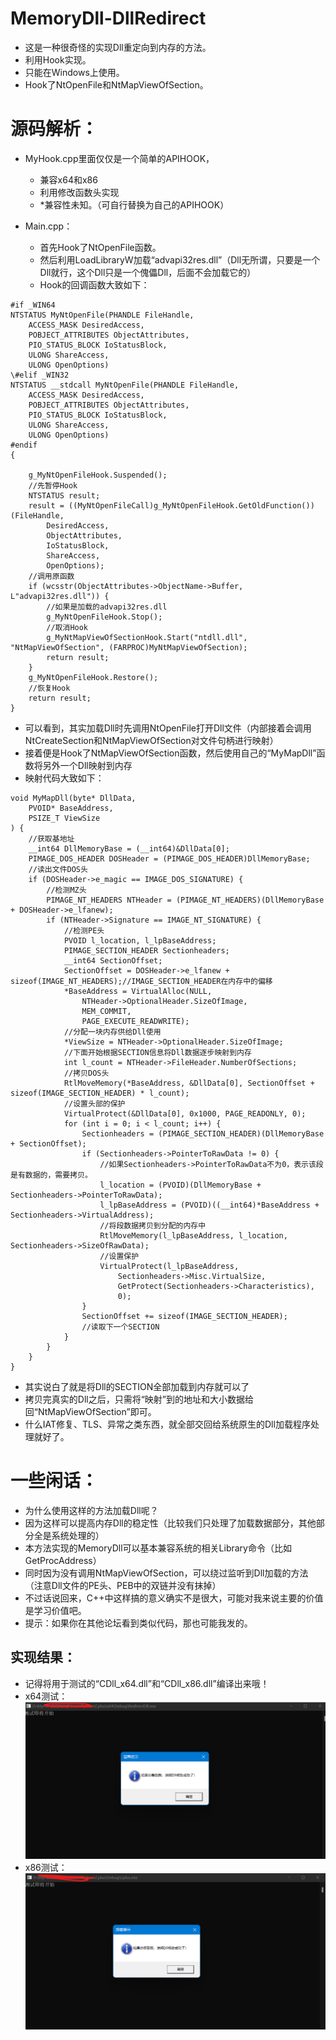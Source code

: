 # MemoryDll-DllRedirect
   - 这是一种很奇怪的实现Dll重定向到内存的方法。
   - 利用Hook实现。
   - 只能在Windows上使用。
   - Hook了NtOpenFile和NtMapViewOfSection。

# 源码解析：
   - MyHook.cpp里面仅仅是一个简单的APIHOOK，
      - 兼容x64和x86
	  - 利用修改函数头实现
	  - \*兼容性未知。（可自行替换为自己的APIHOOK）

   - Main.cpp：
      - 首先Hook了NtOpenFile函数。
	  - 然后利用LoadLibraryW加载“advapi32res.dll”（Dll无所谓，只要是一个Dll就行，这个Dll只是一个傀儡Dll，后面不会加载它的）
	  - Hook的回调函数大致如下：
	  
```
#if _WIN64
NTSTATUS MyNtOpenFile(PHANDLE FileHandle,
	ACCESS_MASK DesiredAccess,
	POBJECT_ATTRIBUTES ObjectAttributes,
	PIO_STATUS_BLOCK IoStatusBlock,
	ULONG ShareAccess,
	ULONG OpenOptions) 
\#elif _WIN32
NTSTATUS __stdcall MyNtOpenFile(PHANDLE FileHandle,
	ACCESS_MASK DesiredAccess,
	POBJECT_ATTRIBUTES ObjectAttributes,
	PIO_STATUS_BLOCK IoStatusBlock,
	ULONG ShareAccess,
	ULONG OpenOptions)
#endif
{

	g_MyNtOpenFileHook.Suspended();
	//先暂停Hook
	NTSTATUS result;
	result = ((MyNtOpenFileCall)g_MyNtOpenFileHook.GetOldFunction())(FileHandle,
		DesiredAccess,
		ObjectAttributes,
		IoStatusBlock,
		ShareAccess,
		OpenOptions);
	//调用原函数
	if (wcsstr(ObjectAttributes->ObjectName->Buffer, L"advapi32res.dll")) {
		//如果是加载的advapi32res.dll
		g_MyNtOpenFileHook.Stop();
		//取消Hook
		g_MyNtMapViewOfSectionHook.Start("ntdll.dll", "NtMapViewOfSection", (FARPROC)MyNtMapViewOfSection);
		return result;
	}
	g_MyNtOpenFileHook.Restore();
	//恢复Hook
	return result;
}
```
   - 可以看到，其实加载Dll时先调用NtOpenFile打开Dll文件（内部接着会调用NtCreateSection和NtMapViewOfSection对文件句柄进行映射）
   - 接着便是Hook了NtMapViewOfSection函数，然后使用自己的“MyMapDll”函数将另外一个Dll映射到内存
   - 映射代码大致如下：
```
void MyMapDll(byte* DllData,
    PVOID* BaseAddress,
    PSIZE_T ViewSize
) {
	//获取基地址
    __int64 DllMemoryBase = (__int64)&DllData[0];
    PIMAGE_DOS_HEADER DOSHeader = (PIMAGE_DOS_HEADER)DllMemoryBase;
	//读出文件DOS头
    if (DOSHeader->e_magic == IMAGE_DOS_SIGNATURE) {
		//检测MZ头
        PIMAGE_NT_HEADERS NTHeader = (PIMAGE_NT_HEADERS)(DllMemoryBase + DOSHeader->e_lfanew);
        if (NTHeader->Signature == IMAGE_NT_SIGNATURE) {
			//检测PE头
            PVOID l_location, l_lpBaseAddress;
            PIMAGE_SECTION_HEADER Sectionheaders;
            __int64 SectionOffset;
            SectionOffset = DOSHeader->e_lfanew + sizeof(IMAGE_NT_HEADERS);//IMAGE_SECTION_HEADER在内存中的偏移
            *BaseAddress = VirtualAlloc(NULL, 
				NTHeader->OptionalHeader.SizeOfImage, 
				MEM_COMMIT, 
				PAGE_EXECUTE_READWRITE);
			//分配一块内存供给Dll使用
            *ViewSize = NTHeader->OptionalHeader.SizeOfImage;
			//下面开始根据SECTION信息将Dll数据逐步映射到内存
            int l_count = NTHeader->FileHeader.NumberOfSections;
			//拷贝DOS头
            RtlMoveMemory(*BaseAddress, &DllData[0], SectionOffset + sizeof(IMAGE_SECTION_HEADER) * l_count);
			//设置头部的保护
			VirtualProtect(&DllData[0], 0x1000, PAGE_READONLY, 0);
            for (int i = 0; i < l_count; i++) {
                Sectionheaders = (PIMAGE_SECTION_HEADER)(DllMemoryBase + SectionOffset);
                if (Sectionheaders->PointerToRawData != 0) {
					//如果Sectionheaders->PointerToRawData不为0，表示该段是有数据的，需要拷贝。
					l_location = (PVOID)(DllMemoryBase + Sectionheaders->PointerToRawData);
					l_lpBaseAddress = (PVOID)((__int64)*BaseAddress + Sectionheaders->VirtualAddress);
					//将段数据拷贝到分配的内存中
                    RtlMoveMemory(l_lpBaseAddress, l_location, Sectionheaders->SizeOfRawData);
					//设置保护
                    VirtualProtect(l_lpBaseAddress, 
						Sectionheaders->Misc.VirtualSize, 
						GetProtect(Sectionheaders->Characteristics), 
						0);
                }
                SectionOffset += sizeof(IMAGE_SECTION_HEADER);
				//读取下一个SECTION
            }
        }
    }
}
```
   - 其实说白了就是将Dll的SECTION全部加载到内存就可以了
   - 拷贝完真实的Dll之后，只需将“映射”到的地址和大小数据给回“NtMapViewOfSection”即可。
   - 什么IAT修复、TLS、异常之类东西，就全部交回给系统原生的Dll加载程序处理就好了。

# 一些闲话：
   - 为什么使用这样的方法加载Dll呢？
   - 因为这样可以提高内存Dll的稳定性（比较我们只处理了加载数据部分，其他部分全是系统处理的）
   - 本方法实现的MemoryDll可以基本兼容系统的相关Library命令（比如GetProcAddress）
   - 同时因为没有调用NtMapViewOfSection，可以绕过监听到Dll加载的方法（注意Dll文件的PE头、PEB中的双链并没有抹掉）
   - 不过话说回来，C++中这样搞的意义确实不是很大，可能对我来说主要的价值是学习价值吧。
   - 提示：如果你在其他论坛看到类似代码，那也可能我发的。

## 实现结果：
   - 记得将用于测试的“CDll_x64.dll”和“CDll_x86.dll”编译出来哦！
   - x64测试：![](./png/x64.png)
   - x86测试：![](./png/x86.png)
